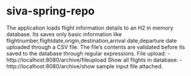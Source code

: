 
# siva-spring-repo

The application loads flight information details to an H2 in memory database.
Its saves only basic information like flightnumber,flightdate,origin,destination,arrival date,departure date uploaded through a CSV file. 
The file’s contents are validated before its saved to the database through regular expressions.
File upload: - http://localhost:8080/archive/fileupload 
Show all flights in database: - http://localhost:8080/archive/show
sample input file attached.

